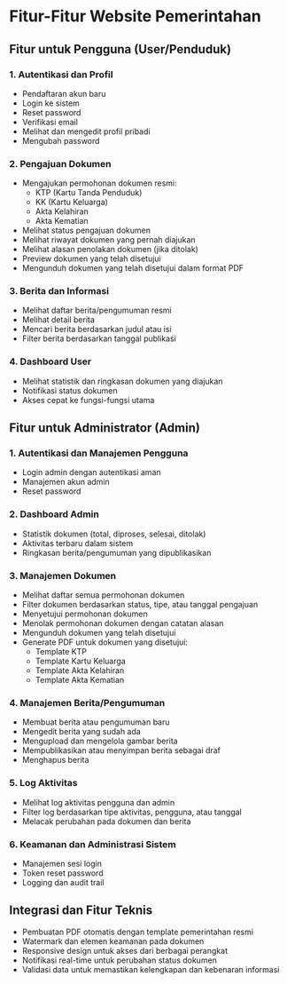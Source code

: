 # Fitur-Fitur Website Pemerintahan

## Fitur untuk Pengguna (User/Penduduk)

### 1. Autentikasi dan Profil
- Pendaftaran akun baru
- Login ke sistem
- Reset password
- Verifikasi email
- Melihat dan mengedit profil pribadi
- Mengubah password

### 2. Pengajuan Dokumen
- Mengajukan permohonan dokumen resmi:
  - KTP (Kartu Tanda Penduduk)
  - KK (Kartu Keluarga)
  - Akta Kelahiran
  - Akta Kematian
- Melihat status pengajuan dokumen
- Melihat riwayat dokumen yang pernah diajukan
- Melihat alasan penolakan dokumen (jika ditolak)
- Preview dokumen yang telah disetujui
- Mengunduh dokumen yang telah disetujui dalam format PDF

### 3. Berita dan Informasi
- Melihat daftar berita/pengumuman resmi
- Melihat detail berita
- Mencari berita berdasarkan judul atau isi
- Filter berita berdasarkan tanggal publikasi

### 4. Dashboard User
- Melihat statistik dan ringkasan dokumen yang diajukan
- Notifikasi status dokumen
- Akses cepat ke fungsi-fungsi utama

## Fitur untuk Administrator (Admin)

### 1. Autentikasi dan Manajemen Pengguna
- Login admin dengan autentikasi aman
- Manajemen akun admin
- Reset password

### 2. Dashboard Admin
- Statistik dokumen (total, diproses, selesai, ditolak)
- Aktivitas terbaru dalam sistem
- Ringkasan berita/pengumuman yang dipublikasikan

### 3. Manajemen Dokumen
- Melihat daftar semua permohonan dokumen
- Filter dokumen berdasarkan status, tipe, atau tanggal pengajuan
- Menyetujui permohonan dokumen
- Menolak permohonan dokumen dengan catatan alasan
- Mengunduh dokumen yang telah disetujui
- Generate PDF untuk dokumen yang disetujui:
  - Template KTP
  - Template Kartu Keluarga 
  - Template Akta Kelahiran
  - Template Akta Kematian

### 4. Manajemen Berita/Pengumuman
- Membuat berita atau pengumuman baru
- Mengedit berita yang sudah ada
- Mengupload dan mengelola gambar berita
- Mempublikasikan atau menyimpan berita sebagai draf
- Menghapus berita

### 5. Log Aktivitas
- Melihat log aktivitas pengguna dan admin
- Filter log berdasarkan tipe aktivitas, pengguna, atau tanggal
- Melacak perubahan pada dokumen dan berita

### 6. Keamanan dan Administrasi Sistem
- Manajemen sesi login
- Token reset password
- Logging dan audit trail

## Integrasi dan Fitur Teknis

- Pembuatan PDF otomatis dengan template pemerintahan resmi
- Watermark dan elemen keamanan pada dokumen
- Responsive design untuk akses dari berbagai perangkat
- Notifikasi real-time untuk perubahan status dokumen
- Validasi data untuk memastikan kelengkapan dan kebenaran informasi
